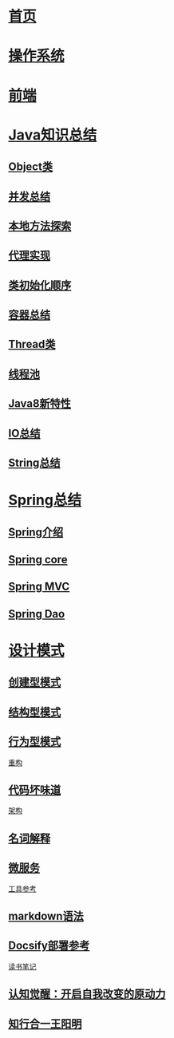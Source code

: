 # [首页](/start.md)
# [操作系统](os/README.md)
# [前端](front/README.md)
# [Java知识总结](java/README.md)
## [Object类](java/Object类.md)
## [并发总结](java/Java并发总结.md)
## [本地方法探索](java/Java的本地方法探索.md)
## [代理实现](java/Java的代理实现.md)
## [类初始化顺序](java/java类初始化顺序.md)
## [容器总结](java/java容器总结.md)
## [Thread类](java/java线程类Thread.md)
## [线程池](java/Java线程池.md)
## [Java8新特性](java/Java8新特性.md)
## [IO总结](java/IO总结.md)
## [String总结](java/String类总结.md)
# [Spring总结](spring/README.md)
## [Spring介绍](spring/Spring介绍.md)
## [Spring core](spring/SpringCore.md)
## [Spring MVC](spring/SpringMVC.md)
## [Spring Dao](spring/SpringDao.md)
# [设计模式](designpattern/README.md)
## [创建型模式](designpattern/createPattern.md)
## [结构型模式](designpattern/structPattern.md)
## [行为型模式](designpattern/processPattern.md)
[重构](refactoring/README.md)
## [代码坏味道](refactoring/codeSmell.md)
[架构](architecture/README.md)
## [名词解释](architecture/名词解释.md)
## [微服务](architecture/微服务架构.md)
[工具参考](工具/)
## [markdown语法](工具/markdown语法.md)
## [Docsify部署参考](工具/Docsify部署参考.md)
[读书笔记](读书笔记/README.md)
## [认知觉醒：开启自我改变的原动力](读书笔记/认知觉醒读书笔记.md)
## [知行合一王阳明](读书笔记/知行合一王阳明读书笔记.md)